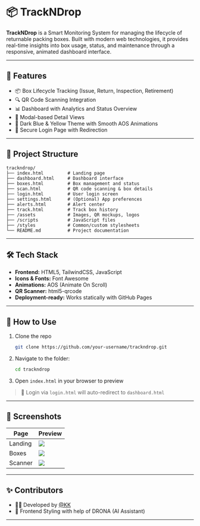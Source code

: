 # 📦 TrackNDrop

**TrackNDrop** is a Smart Monitoring System for managing the lifecycle of returnable packing boxes. Built with modern web technologies, it provides real-time insights into box usage, status, and maintenance through a responsive, animated dashboard interface.

---

## 🚀 Features

- 📦 Box Lifecycle Tracking (Issue, Return, Inspection, Retirement)
- 🔍 QR Code Scanning Integration
- 📊 Dashboard with Analytics and Status Overview
- 📁 Modal-based Detail Views
- 🎨 Dark Blue & Yellow Theme with Smooth AOS Animations
- 🔐 Secure Login Page with Redirection

---

## 📁 Project Structure

```
trackndrop/
├── index.html         # Landing page
├── dashboard.html     # Dashboard interface
├── boxes.html         # Box management and status
├── scan.html          # QR code scanning & box details
├── login.html         # User login screen
├── settings.html      # (Optional) App preferences
├── alerts.html        # Alert center
├── track.html         # Track box history
├── /assets            # Images, QR mockups, logos
├── /scripts           # JavaScript files
├── /styles            # Common/custom stylesheets
└── README.md          # Project documentation
```

---

## 🛠 Tech Stack

- **Frontend:** HTML5, TailwindCSS, JavaScript
- **Icons & Fonts:** Font Awesome
- **Animations:** AOS (Animate On Scroll)
- **QR Scanner:** html5-qrcode
- **Deployment-ready:** Works statically with GitHub Pages

---

## 🧪 How to Use

1. Clone the repo
   ```bash
   git clone https://github.com/your-username/trackndrop.git
   ```
2. Navigate to the folder:
   ```bash
   cd trackndrop
   ```
3. Open `index.html` in your browser to preview

> 🔐 Login via `login.html` will auto-redirect to `dashboard.html`

---

## 📸 Screenshots

| Page | Preview |
|------|---------|
| Landing | ![](assets/screens/index-preview.png) |
| Boxes | ![](assets/screens/boxes-preview.png) |
| Scanner | ![](assets/screens/scan-preview.png) |

---

## ✨ Contributors

- 👨‍💻 Developed by [@KK](https://github.com/kiree2005)
- 🤖 Frontend Styling with help of DRONA (AI Assistant)

---
